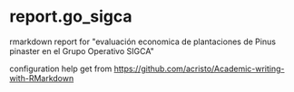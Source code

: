 # report.go_sigca
rmarkdown report for "evaluación economica de plantaciones de Pinus pinaster en el Grupo Operativo SIGCA"

configuration help get from https://github.com/acristo/Academic-writing-with-RMarkdown